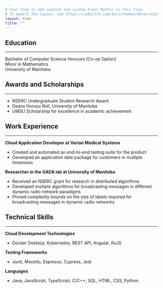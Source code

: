 ```yaml
---
# Feel free to add content and custom Front Matter to this file.
# To modify the layout, see https://jekyllrb.com/docs/themes/#overriding-theme-defaults
layout: home
title: ""
---
```

## Education 
-----
 Bachelor of Computer Science Honours (Co-op Option)  
 Minor in Mathematics  
 University of Manitoba

## Awards and Scholarships 
-----
- NSERC Undergraduate Student Research Award   
- Deans Honour Roll, University of Manitoba
- UMSU Scholarship for excellence in academic achievement      

## Work Experience
---
**Cloud Application Developer at Varian Medical Systems**  
- Created and automated an end-to-end testing suite for the product
- Developed an application date package for customers in multiple timezones

**Researcher in the GADA lab at University of Manitoba**
-	Received an NSERC grant for research in distributed algorithms
- Developed multiple algorithms for broadcasting messages in different dynamic radio network paradigms
- Proved complexity bounds on the size of labels required for broadcasting messages in dynamic radio networks

## Technical Skills
----  
**Cloud Development Technologies**
- Docker Desktop, Kubernetes, REST API, Angular, RxJS  

**Testing Frameworks**
- Junit, Mockito, Espresso, Cypress, Jest  

**Languages**
- Java, JavaScript, TypeScript, C/C++, SQL, HTML, CSS, Python
